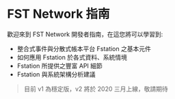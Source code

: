 # FST Network 指南

歡迎來到 FST Network 開發者指南，在這您將可以學習到:

 - 整合式事件與分散式帳本平台 Fstation 之基本元件
 - 如何應用 Fstation 於各式資料、系統情境
 - Fstation 所提供之豐富 API 細節
 - Fstation 與系統架構分析建議

> 目前 v1 為穩定版，v2 將於 2020 三月上線，敬請期待
